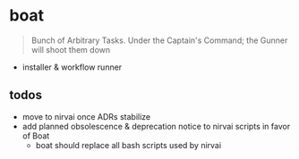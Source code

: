 # boat

> Bunch of Arbitrary Tasks.
> Under the Captain's Command; the Gunner will shoot them down

- installer & workflow runner

## todos

- move to nirvai once ADRs stabilize
- add planned obsolescence & deprecation notice to nirvai scripts in favor of Boat
  - boat should replace all bash scripts used by nirvai
